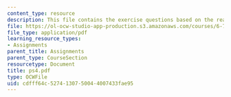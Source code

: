 ```yaml
---
content_type: resource
description: This file contains the exercise questions based on the readings.
file: https://ol-ocw-studio-app-production.s3.amazonaws.com/courses/6-763-applied-superconductivity-fall-2005/cdfff64c5274130750044007433fae95_ps4.pdf
file_type: application/pdf
learning_resource_types:
- Assignments
parent_title: Assignments
parent_type: CourseSection
resourcetype: Document
title: ps4.pdf
type: OCWFile
uid: cdfff64c-5274-1307-5004-4007433fae95
---
```

